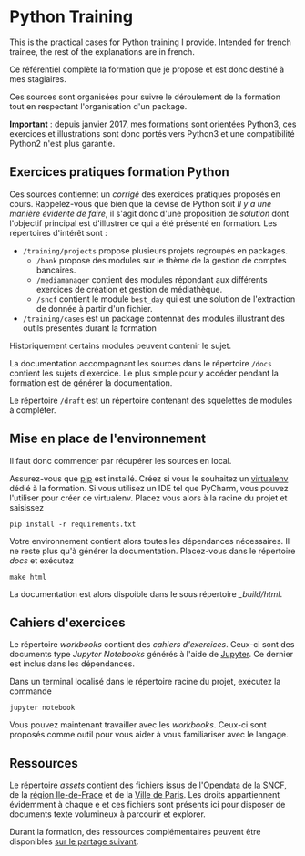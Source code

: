 # Python Training

This is the practical cases for Python training I provide. Intended for french
trainee, the rest of the explanations are in french.

Ce référentiel complète la formation que je propose et est donc destiné à
mes stagiaires. 

Ces sources sont organisées pour suivre le déroulement de la formation tout en
respectant l'organisation d'un package.

**Important** : depuis janvier 2017, mes formations sont orientées Python3, ces
exercices et illustrations sont donc portés vers Python3 et une compatibilité
Python2 n'est plus garantie.

## Exercices pratiques formation Python

Ces sources contiennet un *corrigé* des exercices pratiques proposés en cours.
Rappelez-vous que bien que la devise de Python soit *Il y a une manière évidente
de faire*, il s'agit donc d'une proposition de *solution* dont l'objectif principal est d'illustrer
ce qui a été présenté en formation. Les répertoires d'intérêt sont :
* `/training/projects` propose plusieurs projets regroupés en packages.
    * `/bank` propose des modules sur le thème de la gestion de comptes bancaires.
    * `/mediamanager` contient des modules répondant aux différents exercices de création et
      gestion de médiathèque.
    * `/sncf` contient le module `best_day` qui est une solution de l'extraction de donnée à partir
      d'un fichier.
* `/training/cases` est un package contennat des modules illustrant des outils présentés durant la
  formation

Historiquement certains modules peuvent contenir le sujet.

La documentation accompagnant les sources dans le répertoire `/docs` contient les sujets d'exercice.
 Le plus simple pour y accéder pendant la formation est de générer la documentation.
 
Le répertoire `/draft` est un répertoire contenant des squelettes de modules à compléter.

## Mise en place de l'environnement

Il faut donc commencer par récupérer les sources en local.

Assurez-vous que [pip](https://pypi.python.org/pypi/pip) est installé. Créez
si vous le souhaitez un [virtualenv](https://virtualenv.pypa.io/en/stable/)
dédié à la formation. Si vous utilisez un IDE tel que PyCharm, vous pouvez l'utiliser pour créer
ce virtualenv. Placez vous alors à la racine du projet et saisissez

```
pip install -r requirements.txt
```

Votre environnement contient alors toutes les dépendances nécessaires. Il ne
reste plus qu'à générer la documentation. Placez-vous dans le répertoire *docs*
 et exécutez
 
```
make html
```

La documentation est alors dispoible dans le sous répertoire *_build/html*.

## Cahiers d'exercices

Le répertoire *workbooks* contient des *cahiers d'exercices*. Ceux-ci sont
des documents type *Jupyter Notebooks* générés à l'aide de
[Jupyter](http://jupyter.org/). Ce dernier est inclus dans les dépendances.
 
Dans un terminal localisé dans le répertoire racine du projet,  exécutez la
commande

```
jupyter notebook
```

Vous pouvez maintenant travailler avec les *workbooks*. Ceux-ci sont proposés
comme outil pour vous aider à vous familiariser avec le langage.

## Ressources

Le répertoire *assets* contient des fichiers issus de
l'[Opendata de la SNCF](https://data.sncf.com/), de la
[région Ile-de-Frace](https://data.iledefrance.fr/explore/) et de la
[Ville de Paris](https://opendata.paris.fr/explore/). Les droits appartiennent
évidemment à chaque e et ces fichiers sont présents ici pour disposer de documents
 texte volumineux à parcourir et explorer.
 
Durant la formation, des ressources complémentaires peuvent être disponibles
[sur le partage suivant](https://goo.gl/lRyzMZ).
